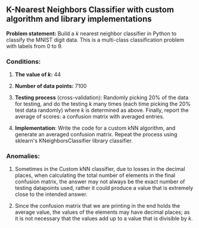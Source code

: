 ## K-Nearest Neighbors Classifier with custom algorithm and library implementations
**Problem statement:** Build a _k_ nearest neighbor classifier in Python to classify the MNIST digit data. This
is a multi-class classification problem with labels from 0 to 9.

### Conditions:

  1. **The value of _k_:** 44

  2. **Number of data points:** 7100

  3. **Testing process** (cross-validation): Randomly picking 20% of the data for testing, and do the testing _k_ many
times (each time picking the 20% test data randomly) where _k_ is determined as above. Finally, report the
average of scores: a confusion matrix with averaged entries.

  4. **Implementation**: Write the code for a custom kNN algorithm, and generate an averaged confusion matrix. Repeat the process using sklearn's KNeighborsClassifier library classifier.

### Anomalies:
  1. Sometimes in the Custom kNN classifier, due to losses in the decimal places, when calculating the total number of elements in the final confusion matrix, the answer may not always be the exact number of testing datapoints used, rather it could produce a value that is extremely close to the intended answer.

  2. Since the confusion matrix that we are printing in the end holds the average value, the values of the elements may have decimal places; as it is not necessary that the values add up to a value that is divisible by _k_. 

